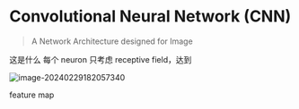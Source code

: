 # Convolutional Neural  Network (CNN)

> A Network Architecture designed for Image

这是什么
每个 neuron 只考虑 receptive field，达到

![image-20240229182057340](.static/image-20240229182057340.png)

feature map